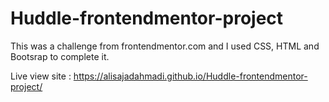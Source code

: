 # Huddle-frontendmentor-project
This was a challenge from frontendmentor.com and I used CSS, HTML and Bootsrap to complete it.


Live view site : https://alisajadahmadi.github.io/Huddle-frontendmentor-project/
